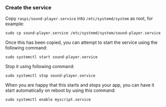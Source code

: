 ### Create the service

Copy `raspi/sound-player.service` into `/etc/systemd/system` as root, for example:

`sudo cp sound-player.service /etc/systemd/system/sound-player.service`

Once this has been copied, you can attempt to start the service using the following command:

`sudo systemctl start sound-player.service`

Stop it using following command:

`sudo systemctl stop sound-player.service`

When you are happy that this starts and stops your app, you can have it start automatically on reboot by using this command:

`sudo systemctl enable myscript.service`
